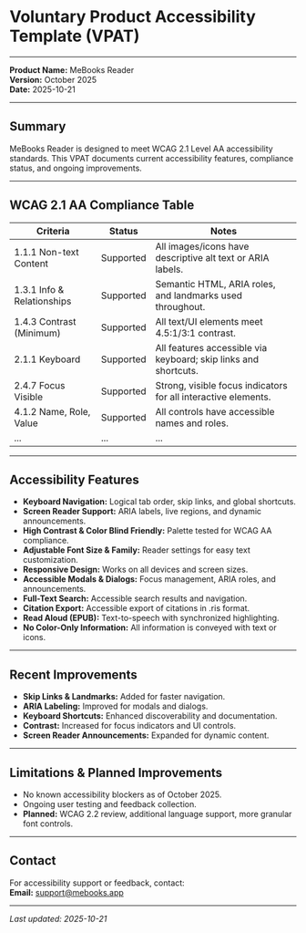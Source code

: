 
# Voluntary Product Accessibility Template (VPAT)

---

**Product Name:** MeBooks Reader  
**Version:** October 2025  
**Date:** 2025-10-21

---

## Summary

MeBooks Reader is designed to meet WCAG 2.1 Level AA accessibility standards. This VPAT documents current accessibility features, compliance status, and ongoing improvements.

---

## WCAG 2.1 AA Compliance Table

| **Criteria**                       | **Status**   | **Notes**                                                        |
|-------------------------------------|--------------|------------------------------------------------------------------|
| 1.1.1 Non-text Content              | Supported    | All images/icons have descriptive alt text or ARIA labels.        |
| 1.3.1 Info & Relationships          | Supported    | Semantic HTML, ARIA roles, and landmarks used throughout.         |
| 1.4.3 Contrast (Minimum)            | Supported    | All text/UI elements meet 4.5:1/3:1 contrast.                     |
| 2.1.1 Keyboard                      | Supported    | All features accessible via keyboard; skip links and shortcuts.   |
| 2.4.7 Focus Visible                 | Supported    | Strong, visible focus indicators for all interactive elements.    |
| 4.1.2 Name, Role, Value             | Supported    | All controls have accessible names and roles.                     |
| ...                                 | ...          | ...                                                              |

---

## Accessibility Features

- **Keyboard Navigation:** Logical tab order, skip links, and global shortcuts.
- **Screen Reader Support:** ARIA labels, live regions, and dynamic announcements.
- **High Contrast & Color Blind Friendly:** Palette tested for WCAG AA compliance.
- **Adjustable Font Size & Family:** Reader settings for easy text customization.
- **Responsive Design:** Works on all devices and screen sizes.
- **Accessible Modals & Dialogs:** Focus management, ARIA roles, and announcements.
- **Full-Text Search:** Accessible search results and navigation.
- **Citation Export:** Accessible export of citations in .ris format.
- **Read Aloud (EPUB):** Text-to-speech with synchronized highlighting.
- **No Color-Only Information:** All information is conveyed with text or icons.

---

## Recent Improvements

- **Skip Links & Landmarks:** Added for faster navigation.
- **ARIA Labeling:** Improved for modals and dialogs.
- **Keyboard Shortcuts:** Enhanced discoverability and documentation.
- **Contrast:** Increased for focus indicators and UI controls.
- **Screen Reader Announcements:** Expanded for dynamic content.

---

## Limitations & Planned Improvements

- No known accessibility blockers as of October 2025.
- Ongoing user testing and feedback collection.
- **Planned:** WCAG 2.2 review, additional language support, more granular font controls.

---

## Contact

For accessibility support or feedback, contact:  
**Email:** support@mebooks.app

---

_Last updated: 2025-10-21_

